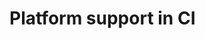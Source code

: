 # Platform support in CI

<!-- Your CI should exercise the specific build scenario(s) you are supporting -->

